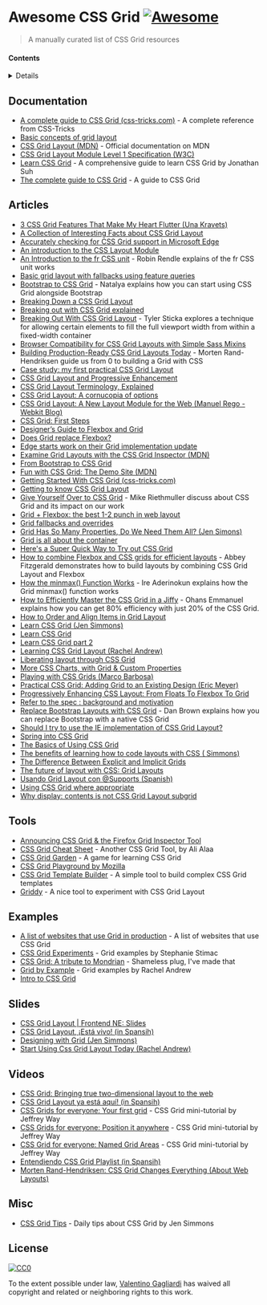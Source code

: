 # Awesome CSS Grid [![Awesome](https://cdn.rawgit.com/sindresorhus/awesome/d7305f38d29fed78fa85652e3a63e154dd8e8829/media/badge.svg)](https://github.com/sindresorhus/awesome)

> A manually curated list of CSS Grid resources

#### Contents

<details>

<!-- toc -->

- [Documentation](#documentation)
- [Articles](#articles)
- [Tools](#tools)
- [Examples](#examples)
- [Slides](#slides)

<!-- tocstop -->

</details>

## Documentation

* [A complete guide to CSS Grid (css-tricks.com)](https://css-tricks.com/snippets/css/complete-guide-grid/) - A complete reference from CSS-Tricks
* [Basic concepts of grid layout](https://developer.mozilla.org/en-US/docs/Web/CSS/CSS_Grid_Layout/Basic_Concepts_of_Grid_Layout)
* [CSS Grid Layout (MDN)](https://developer.mozilla.org/en-US/docs/Web/CSS/CSS_Grid_Layout) - Official documentation on MDN
* [CSS Grid Layout Module Level 1 Specification (W3C)](https://www.w3.org/TR/css-grid-1/)
* [Learn CSS Grid](http://learncssgrid.com/) - A comprehensive guide to learn CSS Grid by Jonathan Suh
* [The complete guide to CSS Grid](https://tympanus.net/codrops/css_reference/grid/) - A guide to CSS Grid

## Articles

* [3 CSS Grid Features That Make My Heart Flutter (Una Kravets)](https://una.im/css-grid/)
* [A Collection of Interesting Facts about CSS Grid Layout](https://css-tricks.com/collection-interesting-facts-css-grid-layout/)
* [Accurately checking for CSS Grid support in Microsoft Edge](http://gwhitworth.com/blog/2017/05/accurately-checking-for-css-grid-support-in-microsoft-edge)
* [An introduction to the CSS Layout Module](https://www.sitepoint.com/introduction-css-grid-layout-module/)
* [An Introduction to the fr CSS unit](https://css-tricks.com/introduction-fr-css-unit/) - Robin Rendle explains of the fr CSS unit works
* [Basic grid layout with fallbacks using feature queries](https://www.chenhuijing.com/blog/basic-grid-with-fallbacks/#🏀)
* [Bootstrap to CSS Grid](https://medium.com/@tallys/bootstrap-to-css-grid-87b3f5f830e4) - Natalya explains how you can start using CSS Grid alongside Bootstrap
* [Breaking Down a CSS Grid Layout](http://csskarma.com/blog/css-grid-layout/)
* [Breaking out with CSS Grid explained](https://www.rachelandrew.co.uk/archives/2017/06/01/breaking-out-with-css-grid-explained/)
* [Breaking Out With CSS Grid Layout](https://cloudfour.com/thinks/breaking-out-with-css-grid-layout) - Tyler Sticka explores a technique for allowing certain elements to fill the full viewport width from within a fixed-width container
* [Browser Compatibility for CSS Grid Layouts with Simple Sass Mixins](https://css-tricks.com/browser-compatibility-css-grid-layouts-simple-sass-mixins/)
* [Building Production-Ready CSS Grid Layouts Today](https://www.smashingmagazine.com/2017/06/building-production-ready-css-grid-layout/) - Morten Rand-Hendriksen guide us from 0 to building a Grid with CSS
* [Case study: my first practical CSS Grid Layout](https://cloudfour.com/thinks/first-css-grid-layout/)
* [CSS Grid Layout and Progressive Enhancement](https://developer.mozilla.org/en-US/docs/Web/CSS/CSS_Grid_Layout/CSS_Grid_and_Progressive_Enhancement)
* [CSS Grid Layout Terminology, Explained](https://bitsofco.de/css-grid-terminology)
* [CSS Grid Layout: A cornucopia of options](https://medium.com/gymnasium/css-grid-layout-a-cornucopia-of-options-90a5ee10ad9f)
* [CSS Grid Layout: A New Layout Module for the Web (Manuel Rego - Webkit Blog)](https://webkit.org/blog/7434/css-grid-layout-a-new-layout-module-for-the-web/)
* [CSS Grid: First Steps](http://jeffbridgforth.com/css-grid-first-steps/)
* [Designer’s Guide to Flexbox and Grid](https://medium.com/@jonyablonski/designers-guide-to-flexbox-and-grid-cec6e7e45736)
* [Does Grid replace Flexbox?](https://css-tricks.com/css-grid-replace-flexbox/)
* [Edge starts work on their Grid implementation update](https://rachelandrew.co.uk/archives/2017/04/04/edge-starts-work-on-their-grid-implementation-update)
* [Examine Grid Layouts with the CSS Grid Inspector (MDN)](https://developer.mozilla.org/en-US/docs/Tools/Page_Inspector/How_to/Examine_grid_layouts)
* [From Bootstrap to CSS Grid](https://open.nytimes.com/bootstrap-to-css-grid-87b3f5f830e4)
* [Fun with CSS Grid: The Demo Site (MDN)](https://www.mozilla.org/en-US/developer/css-grid)
* [Getting Started With CSS Grid (css-tricks.com)](https://css-tricks.com/getting-started-css-grid/)
* [Getting to know CSS Grid Layout](https://cm.engineering/getting-to-know-css-grid-layout-818e43ca71a5#.8ih4cvw8v)
* [Give Yourself Over to CSS Grid](https://www.webdirections.org/blog/give-css-grid-mike-riethmuller) - Mike Riethmuller discuss about CSS Grid and its impact on our work
* [Grid + Flexbox: the best 1-2 punch in web layout](https://www.chenhuijing.com/blog/css-grid-flexbox-combo/)
* [Grid fallbacks and overrides](https://rachelandrew.co.uk/css/cheatsheets/grid-fallbacks)
* [Grid Has So Many Properties, Do We Need Them All? (Jen Simons)](http://jensimmons.com/post/mar-1-2017/wow-grid-has-so-many-properties-do-we-need-them-all)
* [Grid is all about the container](https://rachelandrew.co.uk/archives/2017/03/31/grid-is-all-about-the-container/)
* [Here's a Super Quick Way to Try out CSS Grid](http://jensimmons.com/post/aug-15-2017/heres-super-quick-way-try-out-css-grid?utm_campaign=Knowledge%20Sharing&utm_content=59835174&utm_medium=social&utm_source=twitter)
* [How to combine Flexbox and CSS grids for efficient layouts](https://getflywheel.com/layout/combine-flexbox-and-css-grids-for-layouts-how-to) - Abbey Fitzgerald demonstrates how to build layouts by combining CSS Grid Layout and Flexbox
* [How the minmax() Function Works](https://bitsofco.de/how-the-minmax-function-works/) - Ire Aderinokun explains how the Grid minmax() function works
* [How to Efficiently Master the CSS Grid in a Jiffy](https://medium.com/flexbox-and-grids/how-to-efficiently-master-the-css-grid-in-a-jiffy-585d0c213577) - Ohans Emmanuel explains how you can get 80% efficiency with just 20% of the CSS Grid.
* [How to Order and Align Items in Grid Layout](https://www.sitepoint.com/order-align-items-grid-layout)
* [Learn CSS Grid (Jen Simmons)](http://jensimmons.com/post/feb-27-2017/learn-css-grid)
* [Learn CSS Grid](http://varun.ca/css-grid/)
* [Learn CSS Grid part 2](http://varun.ca/css-grid-2)
* [Learning CSS Grid Layout (Rachel Andrew)](https://rachelandrew.co.uk/archives/2017/03/03/learning-css-grid-layout/)
* [Liberating layout through CSS Grid](https://cssgrid.cc/)
* [More CSS Charts, with Grid & Custom Properties](https://css-tricks.com/css-charts-grid-custom-properties/)
* [Playing with CSS Grids (Marco Barbosa)](https://14islands.com/blog/2017/03/07/playing-with-CSS-grids/)
* [Practical CSS Grid: Adding Grid to an Existing Design (Eric Meyer)](https://alistapart.com/article/practical-grid)
* [Progressively Enhancing CSS Layout: From Floats To Flexbox To Grid](https://www.smashingmagazine.com/2017/07/enhancing-css-layout-floats-flexbox-grid/)
* [Refer to the spec : background and motivation](https://rachelandrew.co.uk/archives/2017/07/19/refer-to-the-spec-background-and-motivation)
* [Replace Bootstrap Layouts with CSS Grid](https://hacks.mozilla.org/2017/04/replace-bootstrap-layouts-with-css-grid/) - Dan Brown explains how you can replace Bootstrap with a native CSS Grid
* [Should I try to use the IE implementation of CSS Grid Layout?](https://rachelandrew.co.uk/archives/2016/11/26/should-i-try-to-use-the-ie-implementation-of-css-grid-layout/)
* [Spring into CSS Grid](http://jonibologna.com/spring-into-css-grid)
* [The Basics of Using CSS Grid](https://appendto.com/2017/02/the-basics-of-using-css-grid)
* [The benefits of learning how to code layouts with CSS (
Simmons)](http://jensimmons.com/post/feb-28-2017/benefits-learning-how-code-layouts-css)
* [The Difference Between Explicit and Implicit Grids](https://css-tricks.com/difference-explicit-implicit-grids/)
* [The future of layout with CSS: Grid Layouts](https://medium.com/@patrickbrosset/css-grid-layout-6c9cba6e8a5a#.jh0iaeu86)
* [Usando Grid Layout con @Supports (Spanish)](http://jorgeatgu.com/blog/css-grid-layout-supports/)
* [Using CSS Grid where appropriate](https://www.silvestarbistrovic.from.hr/articles/using-css-grid-where-appropriate/)
* [Why display: contents is not CSS Grid Layout subgrid](https://rachelandrew.co.uk/archives/2017/07/20/why-display-contents-is-not-css-grid-layout-subgrid/)

## Tools

* [Announcing CSS Grid & the Firefox Grid Inspector Tool](https://www.youtube.com/watch?v=16enLRDbOyY)
* [CSS Grid Cheat Sheet](https://alialaa.github.io/css-grid-cheat-sheet/) - Another CSS Grid Tool, by Ali Alaa
* [CSS Grid Garden](http://cssgridgarden.com/) - A game for learning CSS Grid
* [CSS Grid Playground by Mozilla](https://mozilladevelopers.github.io/playground/)
* [CSS Grid Template Builder](http://codepen.io/anthonydugois/full/RpYBmy) - A simple tool to build complex CSS Grid templates
* [Griddy](http://griddy.io) - A nice tool to experiment with CSS Grid Layout

## Examples

* [A list of websites that use Grid in production](https://cssgrid.design/) - A list of websites that use CSS Grid
* [CSS Grid Experiments](http://stephaniestimac.com/grid/) - Grid examples by Stephanie Stimac
* [CSS Grid: A tribute to Mondrian](http://codepen.io/vale_gagliardi/pen/YZMPQy) - Shameless plug, I've made that
* [Grid by Example](http://gridbyexample.com/) - Grid examples by Rachel Andrew
* [Intro to CSS Grid](http://labs.jensimmons.com/)

## Slides

* [CSS Grid Layout | Frontend NE: Slides](https://www.slideshare.net/rachelandrew/css-grid-layout-for-frontend-ne)
* [CSS Grid Layout, ¡Está vivo! (in Spansih)](http://ignaciodenuevo.com/speaking/css-grid-layout)
* [Designing with Grid (Jen Simmons)](https://speakerdeck.com/jensimmons/an-event-apart-seattle-2017)
* [Start Using Css Grid Layout Today (Rachel Andrew)](https://www.slideshare.net/rachelandrew/render-conf-start-using-css-grid-layout-today)

## Videos

* [CSS Grid: Bringing true two-dimensional layout to the web](https://channel9.msdn.com/Events/WebPlatformSummit/Microsoft-Edge-Web-Summit-2017/ES08)
* [CSS Grid Layout ya está aquí! (in Spansih)](https://www.youtube.com/watch?v=xotm_GckeYY)
* [CSS Grids for everyone: Your first grid](https://laracasts.com/series/css-grids-for-everyone/episodes/1) - CSS Grid mini-tutorial by Jeffrey Way
* [CSS Grids for everyone: Position it anywhere](https://laracasts.com/series/css-grids-for-everyone/episodes/2) - CSS Grid mini-tutorial by Jeffrey Way
* [CSS Grid for everyone: Named Grid Areas](https://laracasts.com/series/css-grids-for-everyone/episodes/3) - CSS Grid mini-tutorial by Jeffrey Way
* [Entendiendo CSS Grid Playlist (in Spansih)](https://www.youtube.com/watch?v=Mj3N4op3dMc&list=PLM-Y_YQmMEqBxmylkI5WJn9ouUxWlJNOW)
* [Morten Rand-Hendriksen: CSS Grid Changes Everything (About Web Layouts)](https://www.youtube.com/watch?v=txZq7Laz7_4)

## Misc

* [CSS Grid Tips](https://twitter.com/cssgridtips) - Daily tips about CSS Grid by Jen Simmons

## License

[![CC0](http://mirrors.creativecommons.org/presskit/buttons/88x31/svg/cc-zero.svg)](https://creativecommons.org/publicdomain/zero/1.0/)

To the extent possible under law, [Valentino Gagliardi](https://www.valentinog.com) has waived all copyright and related or neighboring rights to this work.
